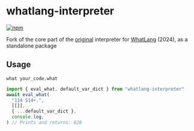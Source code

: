 # whatlang-interpreter

[![npm](https://img.shields.io/npm/v/whatlang-interpreter.svg)](https://www.npmjs.com/package/whatlang-interpreter)

Fork of the core part of the [original](https://github.com/YufangProbably/koishi-plugins/tree/main/plugins/whatlang) interpreter for [WhatLang](https://esolangs.org/wiki/WhatLang) (2024), as a standalone package

## Usage

~~~shell
what your_code.what
~~~

~~~typescript
import { eval_what, default_var_dict } from "whatlang-interpreter"
await eval_what(
  "114 514+.",
  [[]],
  { ...default_var_dict },
  console.log,
) // Prints and returns: 628
~~~
